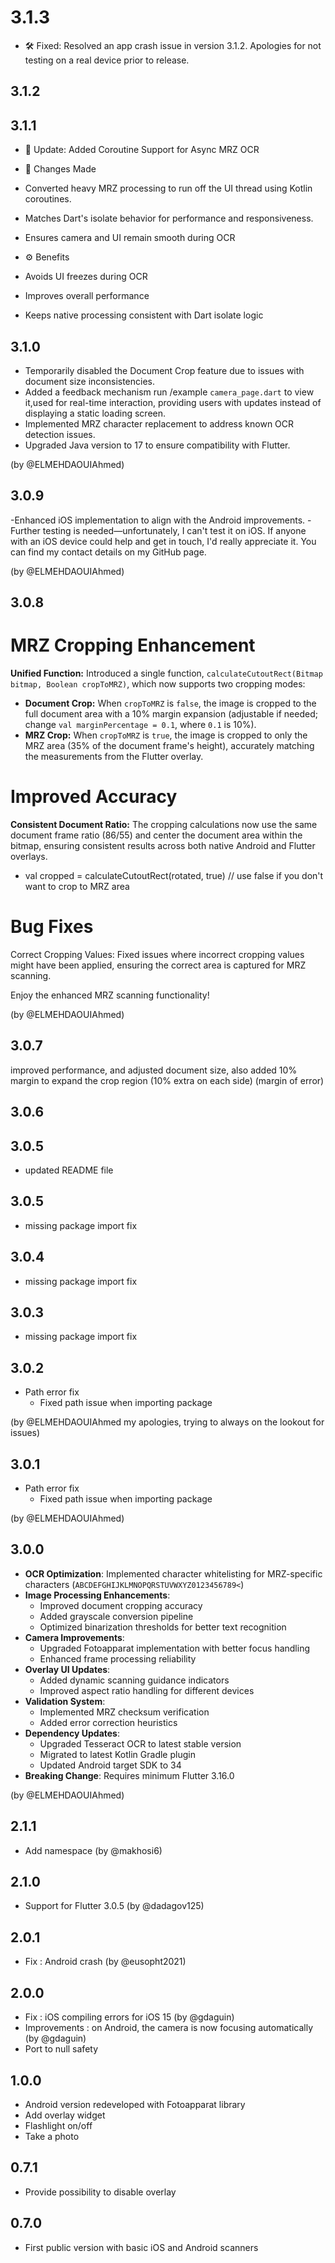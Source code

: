 # 3.1.3

- 🛠️ Fixed: Resolved an app crash issue in version 3.1.2. Apologies for not testing on a real device prior to release.

## 3.1.2


## 3.1.1

- 🚀 Update: Added Coroutine Support for Async MRZ OCR

- 🔄 Changes Made
- Converted heavy MRZ processing to run off the UI thread using Kotlin coroutines.
- Matches Dart's isolate behavior for performance and responsiveness.
- Ensures camera and UI remain smooth during OCR

- ⚙️ Benefits

- Avoids UI freezes during OCR
- Improves overall performance
- Keeps native processing consistent with Dart isolate logic


## 3.1.0

- Temporarily disabled the Document Crop feature due to issues with document size inconsistencies.
- Added a feedback mechanism run /example `camera_page.dart` to view it,used for real-time interaction, providing users with updates instead of displaying a static loading screen.
- Implemented MRZ character replacement to address known OCR detection issues.
- Upgraded Java version to 17 to ensure compatibility with Flutter.

(by @ELMEHDAOUIAhmed)

## 3.0.9

-Enhanced iOS implementation to align with the Android improvements.
-Further testing is needed—unfortunately, I can't test it on iOS. If anyone with an iOS device could help and get in touch, I'd really appreciate it. You can find my contact details on my GitHub page.

(by @ELMEHDAOUIAhmed)
## 3.0.8

# MRZ Cropping Enhancement  
**Unified Function:** Introduced a single function, `calculateCutoutRect(Bitmap bitmap, Boolean cropToMRZ)`, which now supports two cropping modes:

- **Document Crop:** When `cropToMRZ` is `false`, the image is cropped to the full document area with a 10% margin expansion (adjustable if needed; change `val marginPercentage = 0.1`, where `0.1` is 10%).  
- **MRZ Crop:** When `cropToMRZ` is `true`, the image is cropped to only the MRZ area (35% of the document frame's height), accurately matching the measurements from the Flutter overlay.

# Improved Accuracy  
**Consistent Document Ratio:** The cropping calculations now use the same document frame ratio (86/55) and center the document area within the bitmap, ensuring consistent results across both native Android and Flutter overlays.


- val cropped = calculateCutoutRect(rotated, true) // use false if you don't want to crop to MRZ area

# Bug Fixes
Correct Cropping Values: Fixed issues where incorrect cropping values might have been applied, ensuring the correct area is captured for MRZ scanning.

Enjoy the enhanced MRZ scanning functionality!

(by @ELMEHDAOUIAhmed)

## 3.0.7

improved performance, and adjusted document size, also added 10% margin to expand the crop region (10% extra on each side) (margin of error)

## 3.0.6

## 3.0.5

* updated README file

## 3.0.5

* missing package import fix

## 3.0.4

* missing package import fix

## 3.0.3

* missing package import fix

## 3.0.2
* Path error fix
  - Fixed path issue when importing package

(by @ELMEHDAOUIAhmed my apologies, trying to always on the lookout for issues)

## 3.0.1
* Path error fix
  - Fixed path issue when importing package

(by @ELMEHDAOUIAhmed)

## 3.0.0

* **OCR Optimization**: Implemented character whitelisting for MRZ-specific characters (`ABCDEFGHIJKLMNOPQRSTUVWXYZ0123456789<`)
* **Image Processing Enhancements**:
  - Improved document cropping accuracy
  - Added grayscale conversion pipeline
  - Optimized binarization thresholds for better text recognition
* **Camera Improvements**:
  - Upgraded Fotoapparat implementation with better focus handling
  - Enhanced frame processing reliability
* **Overlay UI Updates**:
  - Added dynamic scanning guidance indicators
  - Improved aspect ratio handling for different devices
* **Validation System**:
  - Implemented MRZ checksum verification
  - Added error correction heuristics
* **Dependency Updates**:
  - Upgraded Tesseract OCR to latest stable version
  - Migrated to latest Kotlin Gradle plugin
  - Updated Android target SDK to 34
* **Breaking Change**: Requires minimum Flutter 3.16.0

(by @ELMEHDAOUIAhmed)


## 2.1.1

* Add namespace (by @makhosi6)

## 2.1.0

* Support for Flutter 3.0.5 (by @dadagov125)

## 2.0.1

* Fix : Android crash (by @eusopht2021)

## 2.0.0

* Fix : iOS compiling errors for iOS 15 (by @gdaguin)
* Improvements : on Android, the camera is now focusing automatically (by @gdaguin)
* Port to null safety

## 1.0.0
* Android version redeveloped with Fotoapparat library
* Add overlay widget
* Flashlight on/off
* Take a photo

## 0.7.1

* Provide possibility to disable overlay

## 0.7.0

* First public version with basic iOS and Android scanners
